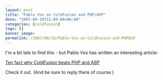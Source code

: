 ```yaml
---
layout: post
title: "Pablo Vos on ColdFusion and PHP/ASP"
date: "2007-09-19T11:09:00+06:00"
categories: [coldfusion]
tags: []
banner_image: 
permalink: /2007/09/19/Pablo-Vos-on-ColdFusion-and-PHPASP
---
```


I'm a bit late to find this - but Pablo Vos has written an interesting article:

<a href="http://www.pablovos.com/index.cfm/2007/9/4/Ten-facts-why-Coldfusion-beats-PHP">Ten  fact why ColdFusion beats PHP and ASP</a>

Check it out. (And be sure to reply there of course.)